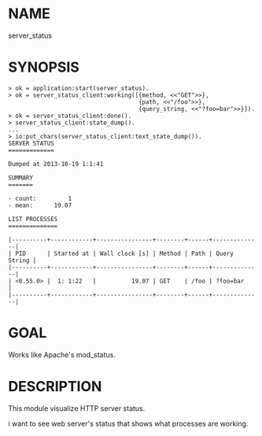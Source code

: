 NAME
====

server_status

SYNOPSIS
========

    > ok = application:start(server_status).
    > ok = server_status_client:working([{method, <<"GET">>},
                                         {path, <<"/foo">>},
                                         {query_string, <<"?foo=bar">>}]).
    > ok = server_status_client:done().
    > server_status_client:state_dump().
    ...
    > io:put_chars(server_status_client:text_state_dump()).
    SERVER STATUS
    =============

    Dumped at 2013-10-19 1:1:41

    SUMMARY
    =======

    - count:         1
    - mean:      19.07

    LIST PROCESSES
    ==============

    |----------+------------+----------------+--------+------+--------------|
    | PID      | Started at | Wall clock [s] | Method | Path | Query String |
    |----------+------------+----------------+--------+------+--------------|
    | <0.55.0> |  1: 1:22   |          19.07 | GET    | /foo | ?foo=bar     |
    |----------+------------+----------------+--------+------+--------------|

GOAL
====

Works like Apache's mod_status.

DESCRIPTION
===========

This module visualize HTTP server status.

i want to see web server's status that shows what processes are working.
